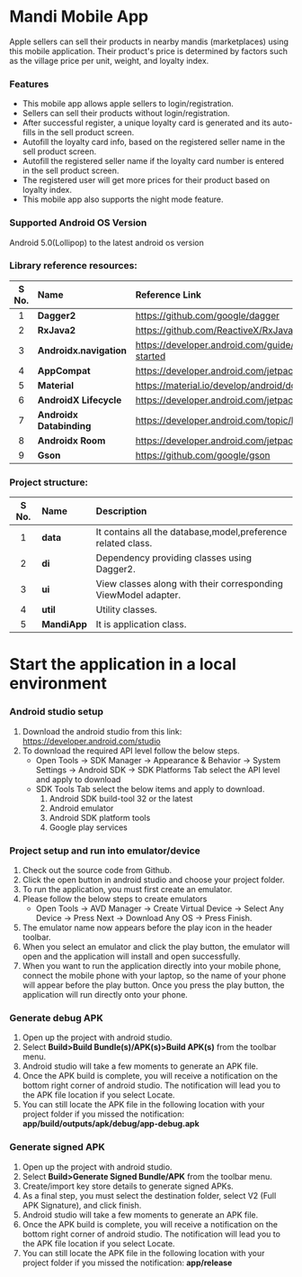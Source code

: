 # Mandi Mobile App

Apple sellers can sell their products in nearby mandis (marketplaces) using this mobile application.
Their product's price is determined by factors such as the village price per
unit, weight, and loyalty index.

### Features

- This mobile app allows apple sellers to login/registration.
- Sellers can sell their products without login/registration.
- After successful register, a unique loyalty card is generated and its auto-fills in the sell product screen.
- Autofill the loyalty card info, based on the registered seller name in the sell product screen.
- Autofill the registered seller name if the loyalty card number is entered in the sell product screen. 
- The registered user will get more prices for their product based on loyalty index.
- This mobile app also supports the night mode feature.

### Supported Android OS Version

Android 5.0(Lollipop) to the latest android os version

### Library reference resources:

| **S No.** | **Name**  | **Reference Link**  |
| :-----: | :- | :- |
| 1 | **Dagger2** | https://github.com/google/dagger |
| 2 | **RxJava2** | https://github.com/ReactiveX/RxJava |
| 3 | **Androidx.navigation** | https://developer.android.com/guide/navigation/navigation-getting-started |
| 4 | **AppCompat** | https://developer.android.com/jetpack/androidx/releases/appcompat |
| 5 | **Material** | https://material.io/develop/android/docs/getting-started |
| 6 | **AndroidX Lifecycle** | https://developer.android.com/jetpack/androidx/releases/lifecycle |
| 7 | **Androidx Databinding** | https://developer.android.com/topic/libraries/data-binding |
| 8 | **Androidx Room** | https://developer.android.com/jetpack/androidx/releases/room |
| 9 | **Gson** | https://github.com/google/gson |

### Project structure:

| **S No.** | **Name**  | **Description**  |
| :-----: | :- | :- |
| 1 | **data** | It contains all the database,model,preference related class. |
| 2 | **di** | Dependency providing classes using Dagger2. |
| 3 | **ui** | View classes along with their corresponding ViewModel adapter. |
| 4 | **util** | Utility classes. |
| 5 | **MandiApp** | It is application class. |

# Start the application in a local environment

   ### Android studio setup
   1. Download the android studio from this link: https://developer.android.com/studio
   2. To download the required API level follow the below steps.
      - Open Tools → SDK Manager → Appearance & Behavior → System Settings → Android SDK 
        → SDK Platforms Tab select the API level and apply to download
      - SDK Tools Tab select the below items and apply to download.
        1. Android SDK build-tool 32 or the latest
        2. Android emulator
        3. Android SDK platform tools
        4. Google play services
    
   ### Project setup and run into emulator/device
   1. Check out the source code from Github.
   2. Click the open button in android studio and choose your project folder.
   3. To run the application, you must first create an emulator.
   4. Please follow the below steps to create emulators
      - Open Tools → AVD Manager → Create Virtual Device → Select Any Device → Press Next → Download Any OS → Press Finish.
   5. The emulator name now appears before the play icon in the header toolbar.
   6. When you select an emulator and click the play button, the emulator will open and the application will install and open successfully.
   7. When you want to run the application directly into your mobile phone, connect the mobile phone with your laptop, so the name of your phone will appear before the play button.
      Once you press the play button, the application will run directly onto your phone.

### Generate debug APK

1. Open up the project with android studio.
2. Select **Build>Build Bundle(s)/APK(s)>Build APK(s)** from the toolbar menu.
3. Android studio will take a few moments to generate an APK file.
4. Once the APK build is complete, you will receive a notification on the bottom right corner of android studio.
   The notification will lead you to the APK file location if you select Locate.
5. You can still locate the APK file in the following location with your project folder if you missed the notification:
   **app/build/outputs/apk/debug/app-debug.apk**
   
### Generate signed APK

1. Open up the project with android studio.
2. Select **Build>Generate Signed Bundle/APK** from the toolbar menu.
3. Create/import key store details to generate signed APKs.
4. As a final step, you must select the destination folder, select V2 (Full APK Signature), and click finish.
3. Android studio will take a few moments to generate an APK file.
5. Once the APK build is complete, you will receive a notification on the bottom right corner of android studio.
   The notification will lead you to the APK file location if you select Locate.
6. You can still locate the APK file in the following location with your project folder if you missed the notification:
   **app/release**

